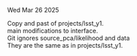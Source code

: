 Wed Mar 26 2025

Copy and past of projects/lsst_y1.  
main modifications to interface.  
Git ignores source_pca/likelihood and data  
They are the same as in projects/lsst_y1.  